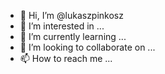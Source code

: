- 👋 Hi, I’m @lukaszpinkosz
- 👀 I’m interested in ...
- 🌱 I’m currently learning ...
- 💞️ I’m looking to collaborate on ...
- 📫 How to reach me ...

<!---
lukaszpinkosz/lukaszpinkosz is a ✨ special ✨ repository because its `README.md` (this file) appears on your GitHub profile.
You can click the Preview link to take a look at your changes.
--->
